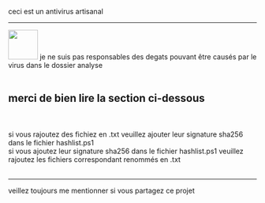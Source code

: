 ceci est un antivirus artisanal<br/><hr>
<img id='alerte' src='https://pixabay.com/get/g3d9efb6e9f9d5c20aafc87758a3141397508eb3cec8c67b685a43f59984eb6b7a45bc7e56c8713fee58344e91d49a224.svg' height="60px" width="60px">
je ne suis pas responsables des degats pouvant être causés par le virus dans le dossier analyse<br/>
<br/><h2>merci de bien lire la section ci-dessous</h2><br/><br/>
si vous rajoutez des fichiez en .txt veuillez ajouter leur signature sha256 dans le fichier hashlist.ps1<br/>
si vous ajoutez leur signature sha256 dans le fichier hashlist.ps1 veuillez rajoutez les fichiers correspondant renommés en .txt<br/><br/><hr>
veillez toujours me mentionner si vous partagez ce projet<br/>
